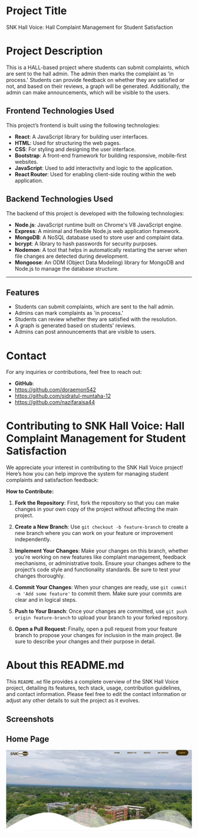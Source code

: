 # Project Title
SNK Hall Voice: Hall Complaint Management for Student Satisfaction
# Project Description
This is a HALL-based project where students can submit complaints, which are sent to the hall admin. The admin then marks the complaint as 'in process.' Students can provide feedback on whether they are satisfied or not, and based on their reviews, a graph will be generated. Additionally, the admin can make announcements, which will be visible to the users.
## Frontend Technologies Used

This project’s frontend is built using the following technologies:

- **React**: A JavaScript library for building user interfaces.
- **HTML**: Used for structuring the web pages.
- **CSS**: For styling and designing the user interface.
- **Bootstrap**: A front-end framework for building responsive, mobile-first websites.
- **JavaScript**: Used to add interactivity and logic to the application.
- **React Router**: Used for enabling client-side routing within the web application.
## Backend Technologies Used

The backend of this project is developed with the following technologies:

- **Node.js**: JavaScript runtime built on Chrome's V8 JavaScript engine.
- **Express**: A minimal and flexible Node.js web application framework.
- **MongoDB**: A NoSQL database used to store user and complaint data.
- **bcrypt**: A library to hash passwords for security purposes.
- **Nodemon**: A tool that helps in automatically restarting the server when file changes are detected during development.
- **Mongoose**: An ODM (Object Data Modeling) library for MongoDB and Node.js to manage the database structure.

---

## Features

- Students can submit complaints, which are sent to the hall admin.
- Admins can mark complaints as 'in process.'
- Students can review whether they are satisfied with the resolution.
- A graph is generated based on students' reviews.
- Admins can post announcements that are visible to users.

# Contact
For any inquiries or contributions, feel free to reach out:
- **GitHub**:
- https://github.com/doraemon542
- https://github.com/sidratul-muntaha-12
- https://github.com/nazifaraisa44


# Contributing to SNK Hall Voice: Hall Complaint Management for Student Satisfaction

We appreciate your interest in contributing to the SNK Hall Voice project! Here’s how you can help improve the system for managing student complaints and satisfaction feedback:

**How to Contribute:**

1. **Fork the Repository**: First, fork the repository so that you can make changes in your own copy of the project without affecting the main project.

2. **Create a New Branch**: Use `git checkout -b feature-branch` to create a new branch where you can work on your feature or improvement independently.

3. **Implement Your Changes**: Make your changes on this branch, whether you're working on new features like complaint management, feedback mechanisms, or administrative tools. Ensure your changes adhere to the project’s code style and functionality standards. Be sure to test your changes thoroughly.

4. **Commit Your Changes**: When your changes are ready, use `git commit -m 'Add some feature'` to commit them. Make sure your commits are clear and in logical steps.

5. **Push to Your Branch**: Once your changes are committed, use `git push origin feature-branch` to upload your branch to your forked repository.

6. **Open a Pull Request**: Finally, open a pull request from your feature branch to propose your changes for inclusion in the main project. Be sure to describe your changes and their purpose in detail.



# About this README.md
This `README.md`  file provides a complete overview of the SNK Hall Voice project, detailing its features, tech stack, usage, contribution guidelines, and contact information. Please feel free to edit the contact information or adjust any other details to suit the project as it evolves.

## Screenshots
## Home Page
![Login page screenshot](client/public/image/ss1.jpg)

